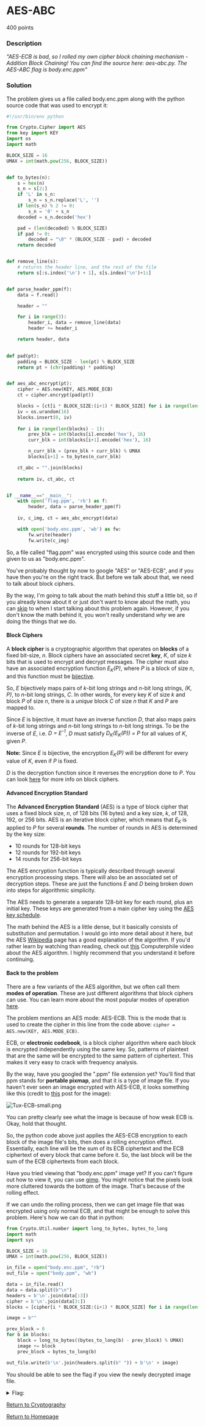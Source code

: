 # AES-ABC
400 points

### Description
*"AES-ECB is bad, so I rolled my own cipher block chaining mechanism - Addition Block Chaining! You can find the source here: aes-abc.py. The AES-ABC flag is body.enc.ppm"*

### Solution
The problem gives us a file called body.enc.ppm along with the python source code that was used to encrypt it:
```python
#!/usr/bin/env python

from Crypto.Cipher import AES
from key import KEY
import os
import math

BLOCK_SIZE = 16
UMAX = int(math.pow(256, BLOCK_SIZE))


def to_bytes(n):
    s = hex(n)
    s_n = s[2:]
    if 'L' in s_n:
        s_n = s_n.replace('L', '')
    if len(s_n) % 2 != 0:
        s_n = '0' + s_n
    decoded = s_n.decode('hex')

    pad = (len(decoded) % BLOCK_SIZE)
    if pad != 0: 
        decoded = "\0" * (BLOCK_SIZE - pad) + decoded
    return decoded


def remove_line(s):
    # returns the header line, and the rest of the file
    return s[:s.index('\n') + 1], s[s.index('\n')+1:]


def parse_header_ppm(f):
    data = f.read()

    header = ""

    for i in range(3):
        header_i, data = remove_line(data)
        header += header_i

    return header, data
        

def pad(pt):
    padding = BLOCK_SIZE - len(pt) % BLOCK_SIZE
    return pt + (chr(padding) * padding)


def aes_abc_encrypt(pt):
    cipher = AES.new(KEY, AES.MODE_ECB)
    ct = cipher.encrypt(pad(pt))

    blocks = [ct[i * BLOCK_SIZE:(i+1) * BLOCK_SIZE] for i in range(len(ct) / BLOCK_SIZE)]
    iv = os.urandom(16)
    blocks.insert(0, iv)
    
    for i in range(len(blocks) - 1):
        prev_blk = int(blocks[i].encode('hex'), 16)
        curr_blk = int(blocks[i+1].encode('hex'), 16)

        n_curr_blk = (prev_blk + curr_blk) % UMAX
        blocks[i+1] = to_bytes(n_curr_blk)

    ct_abc = "".join(blocks)
 
    return iv, ct_abc, ct


if __name__=="__main__":
    with open('flag.ppm', 'rb') as f:
        header, data = parse_header_ppm(f)
    
    iv, c_img, ct = aes_abc_encrypt(data)

    with open('body.enc.ppm', 'wb') as fw:
        fw.write(header)
        fw.write(c_img)
```
So, a file called "flag.ppm" was encrypted using this source code and then given to us as "body.enc.ppm".

You've probably thought by now to google "AES" or "AES-ECB", and if you have then you're on the right track. But before we talk about that, we need to talk about block ciphers.

By the way, I'm going to talk about the math behind this stuff a little bit, so if you already know about it or just don't want to know about the math, 
you can <a href="#back_to_problem">skip</a> to when I start talking about this problem again. However, if you don't know the math behind it, you won't really understand 
*why* we are doing the things that we do.

#### Block Ciphers
A **block cipher** is a cryptographic algorithm that operates on **blocks** of a fixed bit-size, *n*. Block ciphers have an associated secret **key**, *K*, of size *k* 
bits that is used to encrypt and decrypt messages. The cipher must also have an associated encryption function *E<sub>K</sub>(P)*, where *P* is a block of size *n*, 
and this function must be [bijective](https://en.wikipedia.org/wiki/Bijection).

So, *E* bijectively maps pairs of *k*-bit long strings and *n*-bit long strings, *(K, P)*, to *n*-bit long strings, *C*. In other words, for every key *K* of size 
*k* and block *P* of size *n*, there is a *unique* block *C* of size *n* that *K* and *P* are mapped to.

Since *E* is bijective, it must have an inverse function *D*, that also maps pairs of *k*-bit long strings and *n*-bit long strings to *n*-bit long strings. To be
the inverse of *E*, i.e. *D = E<sup>-1</sup>*, *D* must satisfy *D<sub>K</sub>(E<sub>K</sub>(P)) = P* for all values of *K*, given *P*.

**Note:** Since *E* is bijective, the encryption *E<sub>K</sub>(P)* will be different for every value of *K*, even if *P* is fixed.

*D* is the decryption function since it reverses the encryption done to *P*. You can look [here](https://en.wikipedia.org/wiki/Block_cipher) for more info on block ciphers.

#### Advanced Encryption Standard
The **Advanced Encryption Standard** (AES) is a type of block cipher that uses a fixed block size, *n*, of 128 bits (16 bytes) and a key size, *k*, of 128, 192, or 256 bits. AES is 
an iterative block cipher, which means that *E<sub>K</sub>* is applied to *P* for several **rounds**. The number of rounds in AES is determined by the key size:
* 10 rounds for 128-bit keys
* 12 rounds for 192-bit keys
* 14 rounds for 256-bit keys

The AES encryption function is typically described through several encryption processing steps. There will also be an associated set of decryption steps. These are just the
functions *E* and *D* being broken down into steps for algorithmic simplicity.

The AES needs to generate a separate 128-bit key for each round, plus an initial key. These keys are generated from a main cipher key using the 
[AES key schedule](https://en.wikipedia.org/wiki/AES_key_schedule).

The math behind the AES is a little dense, but it basically consists of substitution and permutation. I would go into more detail about it here, but the AES
[Wikipedia](https://en.wikipedia.org/wiki/Advanced_Encryption_Standard#High-level_description_of_the_algorithm) page has a good explanation of the algorithm.
If you'd rather learn by watching than reading, check out [this](https://www.youtube.com/watch?v=O4xNJsjtN6E) Computerphile video about the AES algorithm. I highly
recommend that you understand it before continuing.

<h4 id="back_to_problem">Back to the problem</h4>

There are a few variants of the AES algorithm, but we often call them **modes of operation**. These are just different algorithms that block ciphers can use.
You can learn more about the most popular modes of operation [here](https://en.wikipedia.org/wiki/Block_cipher_mode_of_operation#Common_modes).

The problem mentions an AES mode: AES-ECB. This is the mode that is used to create the cipher in this line from the code above: `cipher = AES.new(KEY, AES.MODE_ECB)`.

ECB, or **electronic codebook**, is a block cipher algorithm where each block is encrypted independently using the same key. So, patterns of plaintext that are the same
will be encrypted to the same pattern of ciphertext. This makes it very easy to crack with frequency analysis.

By the way, have you googled the ".ppm" file extension yet? You'll find that ppm stands for **portable pixmap**, and that it is a type of image file. If you haven't
ever seen an image encrypted with AES-ECB, it looks something like this (credit to [this](https://blog.filippo.io/the-ecb-penguin/) post for the image):

![Tux-ECB-small.png](https://github.com/sdvickers98/picoCTF-2019-Walkthrough/blob/master/raw/Tux-ECB-small.png)

You can pretty clearly see what the image is because of how weak ECB is. Okay, hold that thought.

So, the python code above just applies the AES-ECB encryption to each block of the image file's bits, then does a rolling encryption effect. Essentially, each line will be the 
sum  of its ECB ciphertext and the ECB ciphertext of every block that came before it. So, the last block will be the sum of the ECB ciphertexts from each block. 

Have you tried viewing that "body.enc.ppm" image yet? If you can't figure out how to view it, you can use [gimp](https://www.gimp.org/).
You might notice that the pixels look more cluttered towards the bottom of the image. That's because of the rolling effect.

If we can undo the rolling process, then we can get image file that was encrypted using only normal ECB, and that might be enough to solve this problem.
Here's how we can do that in python:
```python
from Crypto.Util.number import long_to_bytes, bytes_to_long
import math
import sys

BLOCK_SIZE = 16
UMAX = int(math.pow(256, BLOCK_SIZE))

in_file = open("body.enc.ppm", "rb")
out_file = open("body.ppm", "wb")

data = in_file.read()
data = data.split(b"\n")
headers = b'\n'.join(data[:3])
cipher = b'\n'.join(data[3:])
blocks = [cipher[i * BLOCK_SIZE:(i+1) * BLOCK_SIZE] for i in range(len(cipher) // BLOCK_SIZE)]

image = b""

prev_block = 0
for b in blocks:
	block = long_to_bytes((bytes_to_long(b) - prev_block) % UMAX)
	image += block
	prev_block = bytes_to_long(b)

out_file.write(b'\n'.join(headers.split(b" ")) + b'\n' + image)
```
You should be able to see the flag if you view the newly decrypted image file.

<details>
  <summary>Flag:</summary>
  picoCTF{d0Nt_r0ll_yoUr_0wN_aES}
</details>

[Return to Cryptography](https://github.com/sdvickers98/picoCTF-2019-Walkthrough/blob/master/cryptography/%230%20-%20Cryptography%20Home%20Page.md)

[Return to Homepage](https://github.com/sdvickers98/picoCTF-2019-Walkthrough)
